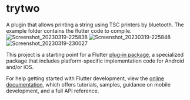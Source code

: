 # trytwo

A plugin that allows printing a string using TSC printers by bluetooth.
The example folder contains the flutter code to compile.
![Screenshot_20230319-225838](https://user-images.githubusercontent.com/73790720/226205922-4dc139ec-4943-4ed9-ac8a-0af118730291.png)
![Screenshot_20230319-225848](https://user-images.githubusercontent.com/73790720/226205925-1864ee99-7405-4842-9b11-9f48de23f591.png)
![Screenshot_20230319-230027](https://user-images.githubusercontent.com/73790720/226205929-ef49d6f1-2b51-41b5-9726-912d0b741976.png)

This project is a starting point for a Flutter
[plug-in package](https://flutter.dev/developing-packages/),
a specialized package that includes platform-specific implementation code for
Android and/or iOS.

For help getting started with Flutter development, view the
[online documentation](https://flutter.dev/docs), which offers tutorials,
samples, guidance on mobile development, and a full API reference.

